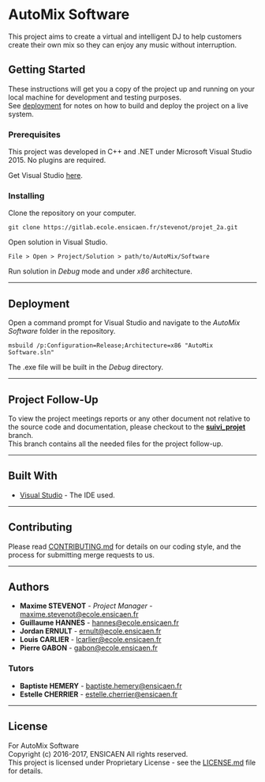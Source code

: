 # AutoMix Software

This project aims to create a virtual and intelligent DJ to help customers create their own mix so they can enjoy any music without interruption.

## Getting Started

These instructions will get you a copy of the project up and running on your local machine for development and testing purposes.  
See [deployment](#deployment) for notes on how to build and deploy the project on a live system.

### Prerequisites

This project was developed in C++ and .NET under Microsoft Visual Studio 2015. No plugins are required.

Get Visual Studio [here](https://www.visualstudio.com/downloads/).

### Installing

Clone the repository on your computer.

```
git clone https://gitlab.ecole.ensicaen.fr/stevenot/projet_2a.git
```

Open solution in Visual Studio.

```
File > Open > Project/Solution > path/to/AutoMix/Software
```

Run solution in *Debug* mode and under *x86* architecture.

----------

## Deployment

Open a command prompt for Visual Studio and navigate to the *AutoMix Software* folder in the repository.
```
msbuild /p:Configuration=Release;Architecture=x86 "AutoMix Software.sln"
```
The .exe file will be built in the *Debug* directory.

----------

## Project Follow-Up

To view the project meetings reports or any other document not relative to the source code and documentation, please checkout to the **[suivi_projet](https://gitlab.ecole.ensicaen.fr/stevenot/projet_2a/tree/suivi_projet/Suivi%20de%20projet)** branch.  
This branch contains all the needed files for the project follow-up.

----------

## Built With

 - [Visual Studio](https://www.visualstudio.com/) - The IDE used.

----------

## Contributing

Please read [CONTRIBUTING.md](CONTRIBUTING.md) for details on our coding style, and the process for submitting merge requests to us.

----------

## Authors

 - **Maxime STEVENOT** - *Project Manager* - <maxime.stevenot@ecole.ensicaen.fr>
 - **Guillaume HANNES** - <hannes@ecole.ensicaen.fr>
 - **Jordan ERNULT** - <ernult@ecole.ensicaen.fr>
 - **Louis CARLIER** - <lcarlier@ecole.ensicaen.fr>
 - **Pierre GABON** - <gabon@ecole.ensicaen.fr>

### Tutors

 - **Baptiste HEMERY** - <baptiste.hemery@ensicaen.fr>
 - **Estelle CHERRIER** - <estelle.cherrier@ensicaen.fr>

----------

## License

For AutoMix Software  
Copyright (c) 2016-2017, ENSICAEN All rights reserved.  
This project is licensed under Proprietary License - see the [LICENSE.md](LICENSE.md) file for details.